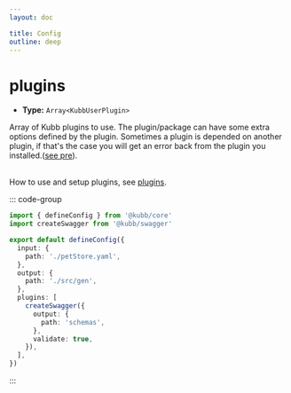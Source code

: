 ```yaml
---
layout: doc

title: Config
outline: deep
---
```


# plugins

- **Type:** `Array<KubbUserPlugin>` <br/>

Array of Kubb plugins to use. The plugin/package can have some extra options defined by the plugin.
Sometimes a plugin is depended on another plugin, if that's the case you will get an error back from the plugin you installed.([see pre](/reference/pluginManager/)).<br/><br/>

How to use and setup plugins, see [plugins](/plugins/overview).

::: code-group

```typescript [kubb.config.ts]
import { defineConfig } from '@kubb/core'
import createSwagger from '@kubb/swagger'

export default defineConfig({
  input: {
    path: './petStore.yaml',
  },
  output: {
    path: './src/gen',
  },
  plugins: [
    createSwagger({
      output: {
        path: 'schemas',
      },
      validate: true,
    }),
  ],
})
```

:::
